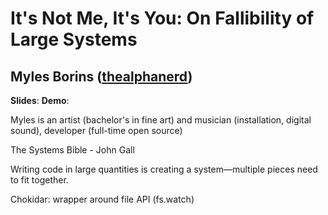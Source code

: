 # It's Not Me, It's You: On Fallibility of Large Systems
## Myles Borins ([thealphanerd](http://twitter.com/thealphanerd))

**Slides**: 
**Demo**:

Myles is an artist (bachelor's in fine art) and musician (installation, digital sound), developer (full-time open source)

The Systems Bible - John Gall

Writing code in large quantities is creating a system—multiple pieces need to fit together.

Chokidar: wrapper around file API (fs.watch)



